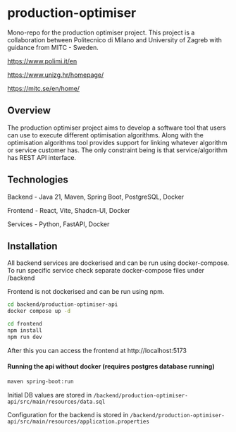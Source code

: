 # production-optimiser

Mono-repo for the production optimiser project. This project is a collaboration between Politecnico di Milano and University of Zagreb with guidance from MITC - Sweden.

https://www.polimi.it/en

https://www.unizg.hr/homepage/

https://mitc.se/en/home/

## Overview

The production optimiser project aims to develop a software tool that users can use to execute different optimisation algorithms. Along with the optimisation algorithms tool provides support for linking whatever algorithm or service customer has. 
The only constraint being is that service/algorithm has REST API interface.

## Technologies

Backend - Java 21, Maven, Spring Boot, PostgreSQL, Docker

Frontend - React, Vite, Shadcn-UI, Docker

Services - Python, FastAPI, Docker

## Installation

All backend services are dockerised and can be run using docker-compose. To run specific service check separate docker-compose files under /backend

Frontend is not dockerised and can be run using npm.

```bash
cd backend/production-optimiser-api
docker compose up -d
```

```bash
cd frontend
npm install
npm run dev
```

After this you can access the frontend at http://localhost:5173

#### Running the api without docker (requires postgres database running)
```bash
maven spring-boot:run
```

Initial DB values are stored in ```/backend/production-optimiser-api/src/main/resources/data.sql```

Configuration for the backend is stored in ```/backend/production-optimiser-api/src/main/resources/application.properties```
